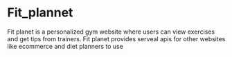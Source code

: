# Fit_plannet
Fit planet is a personalized gym website where users can view exercises and get tips from trainers. Fit planet provides serveal apis for other websites like ecommerce and diet planners to use
